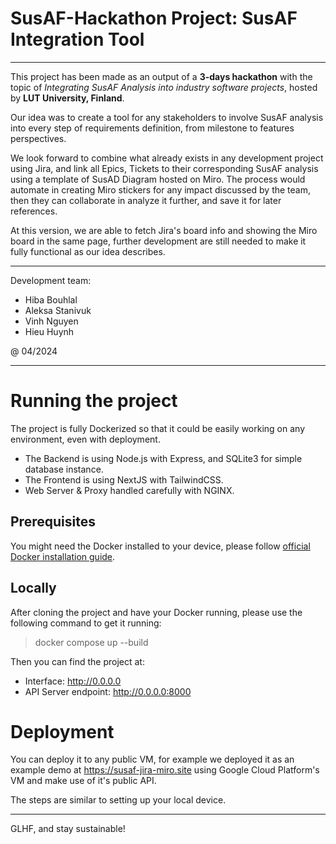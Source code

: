 # SusAF-Hackathon Project: SusAF Integration Tool

---
This project has been made as an output of a **3-days hackathon** with the topic of *Integrating SusAF Analysis into industry software projects*, hosted by **LUT University, Finland**.

Our idea was to create a tool for any stakeholders to involve SusAF analysis into every step of requirements definition, from milestone to features perspectives. 

We look forward to combine what already exists in any development project using Jira, and link all Epics, Tickets to their corresponding SusAF analysis using a template of SusAD Diagram hosted on Miro. The process would automate in creating Miro stickers for any impact discussed by the team, then they can collaborate in analyze it further, and save it for later references.

At this version, we are able to fetch Jira's board info and showing the Miro board in the same page, further development are still needed to make it fully functional as our idea describes.

---
Development team:
- Hiba Bouhlal
- Aleksa Stanivuk
- Vinh Nguyen
- Hieu Huynh

@ 04/2024

---
# Running the project
The project is fully Dockerized so that it could be easily working on any environment, even with deployment.
- The Backend is using Node.js with Express, and SQLite3 for simple database instance.
- The Frontend is using NextJS with TailwindCSS.
- Web Server & Proxy handled carefully with NGINX.

## Prerequisites
You might need the Docker installed to your device, please follow [official Docker installation guide](https://docs.docker.com/get-docker/). 

## Locally
After cloning the project and have your Docker running, please use the following command to get it running:

> docker compose up --build

Then you can find the project at:
- Interface: http://0.0.0.0
- API Server endpoint: http://0.0.0.0:8000

# Deployment
You can deploy it to any public VM, for example we deployed it as an example demo at https://susaf-jira-miro.site using Google Cloud Platform's VM and make use of it's public API.

The steps are similar to setting up your local device.

---
GLHF, and stay sustainable!